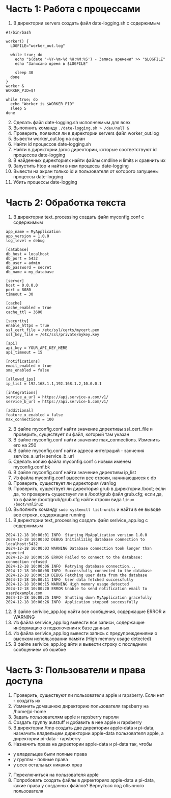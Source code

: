# Часть 1: Работа с процессами
1) В директории servers создать файл date-logging.sh с содержимым
```
#!/bin/bash

worker() {
  LOGFILE="worker_out.log"

  while true; do
    echo "$(date '+%Y-%m-%d %H:%M:%S') - Запись времени" >> "$LOGFILE"
    echo "Записано время в $LOGFILE"

    sleep 30
  done
}
worker &
WORKER_PID=$!

while true; do
  echo "Worker is $WORKER_PID"
  sleep 5
done
```
2) Сделать файл date-logging.sh исполняемым для всех
3) Выполнить команду ```./date-logging.sh > /dev/null &```
4) Проверить, появился ли в директории servers файл worker_out.log
5) Вывести worker_out.log на экран
6) Найти id процессов date-logging.sh
7) Найти в директории /proc директории, которые соответствуют id процессов date-logging
8) В найденных директориях найти файлы cmdline и limits и сравнить их
9) Запустить htop и найти в нем процессы date-logging
10) Вывести на экран только id и пользователя от которого запущены процессы date-logging
11) Убить процессы date-logging
# Часть 2: Обработка текста
1) В директории text_processing создать файл myconfig.conf с содержимым
```
app_name = MyApplication
app_version = 1.0.0
log_level = debug

[database]
db_host = localhost
db_port = 5432
db_user = admin
db_password = secret
db_name = my_database

[server]
host = 0.0.0.0
port = 8080
timeout = 30

[cache]
cache_enabled = true
cache_ttl = 3600

[security]
enable_https = true
ssl_cert_file = /etc/ssl/certs/mycert.pem
ssl_key_file = /etc/ssl/private/mykey.key

[api]
api_key = YOUR_API_KEY_HERE
api_timeout = 15

[notifications]
email_enabled = true
sms_enabled = false

[allowed_ips]
ip_list = 192.168.1.1,192.168.1.2,10.0.0.1

[integrations]
service_a_url = https://api.service-a.com/v1/
service_b_url = https://api.service-b.com/v1/

[additional]
feature_x_enabled = false
max_connections = 100
```
2) В файле myconfig.conf найти значение директивы ssl_cert_file и проверить, существует ли файл, который там указан
3) В файле myconfig.conf найти значение max_connections. Изменить его на 250
4) В файле myconfig.conf найти адреса интеграций - занчения service_a_url и service_b_url
5) Сделать копию файла myconfig.conf с новым именем myconfig.conf.bk
6) В файле myconfig.conf найти значение директивы ip_list
7) Из файла myconfig.conf вывести все строки, начинающиеся с db
8) Проверить, существует ли директория /var/log
9) Проверить, существует ли директория grub в директории /boot; если да, то проверить существует ли в /boot/grub файл grub.cfg; если да, то в файле /boot/grub/grub.cfg найти строки вида ```linux   /boot/vmlinuz```
10) Выполнить команду ```sudo systemctl list-units``` и найти в ее выводе все строки, содержащие running
11) В директории text_processing создать файл serivice_app.log с содержимым
```
2024-12-18 10:00:01 INFO  Starting MyApplication version 1.0.0
2024-12-18 10:00:02 DEBUG Initializing database connection to localhost:5432
2024-12-18 10:00:03 WARNING Database connection took longer than expected
2024-12-18 10:00:05 ERROR Failed to connect to the database: connection refused
2024-12-18 10:00:06 INFO  Retrying database connection...
2024-12-18 10:00:08 INFO  Successfully connected to the database
2024-12-18 10:00:10 DEBUG Fetching user data from the database
2024-12-18 10:00:11 INFO  User data fetched successfully
2024-12-18 10:00:15 WARNING High memory usage detected
2024-12-18 10:00:20 ERROR Unable to send notification email to user@example.com
2024-12-18 10:00:25 INFO  Shutting down MyApplication gracefully
2024-12-18 10:00:26 INFO  Application stopped successfully
```
12) В файле serivice_app.log найти все сообщения, содержащие ERROR и WARNING
13) Из файла serivice_app.log вывести все записи, содержащие информацию о подключении к базе данных
14) Из файла serivice_app.log вывести запись с предупреждениями о высоком использовании памяти (High memory usage detected)
15) В файле serivice_app.log айти и вывести строку с последним сообщением об ошибке
# Часть 3: Пользователи и права доступа
1) Проверить, существуют ли пользователи apple и rapsberry. Если нет - создать их
2) Изменить домашнюю директорию пользователя rapsberry на /home/pi-home
3) Задать пользователям apple и rapsberry пароли
4) Создать группу autstuff и добавить в нее apple и rapsberry
5) В директории /tmp создать две директории apple-data и pi-data, назначить владельцем директории apple-data  пользователя apple, а директории pi-data - rapsberry
6) Назначить права на директории apple-data и pi-data так, чтобы
- у владельцев были полные права
- у группы - полные права
- у всех остальных никаких прав
7) Переключиться на пользователя apple
8) Попробовать создать файлы в директориях apple-data и pi-data, какие права у созданных файлов? Вернуться под обычного пользователя
